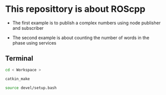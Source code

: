 # This reposittory is about ROScpp 

* The first example is to publish a complex numbers using node publisher and subscriber

* The second example is about counting the number of words in the phase using services 

## Terminal 

```bash
cd < Workspace >

catkin_make

source devel/setup.bash 
```
